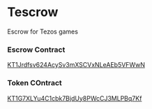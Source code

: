 # Tescrow
Escrow for Tezos games


### Escrow Contract
<a href= "https://smartpy.io/explorer?address=KT1Jrdfsv624AcySv3mXSCVxNLeAEb5VFWwN">KT1Jrdfsv624AcySv3mXSCVxNLeAEb5VFWwN </a>

### Token COntract
<a href= "https://smartpy.io/explorer?address=KT1G7XLYu4C1cbk7BjdUy8PWcCJ3MLPBq7Kf">KT1G7XLYu4C1cbk7BjdUy8PWcCJ3MLPBq7Kf </a>
